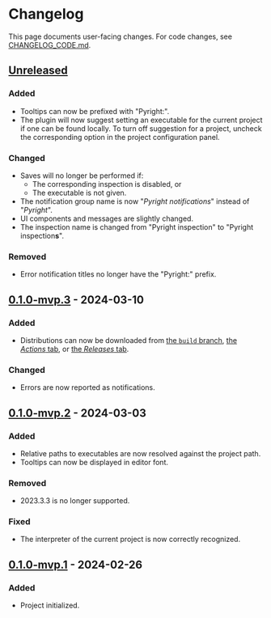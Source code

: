 <!-- Keep a Changelog guide -> https://keepachangelog.com -->

# Changelog

This page documents user-facing changes.
For code changes, see [CHANGELOG_CODE.md][_-1].


  [_-1]: ./CHANGELOG_CODE.md


## [Unreleased]

### Added

* Tooltips can now be prefixed with "Pyright:".
* The plugin will now suggest setting an executable
  for the current project if one can be found locally.
  To turn off suggestion for a project, uncheck
  the corresponding option in the project configuration panel.

### Changed

* Saves will no longer be performed if:
  * The corresponding inspection is disabled, or
  * The executable is not given.
* The notification group name is now "*Pyright notifications*"
  instead of "*Pyright*".
* UI components and messages are slightly changed.
* The inspection name is changed from "Pyright inspection"
  to "Pyright inspection<b>s</b>".

### Removed

* Error notification titles no longer have the "Pyright:" prefix.


## [0.1.0-mvp.3] - 2024-03-10

### Added

* Distributions can now be downloaded from [the `build` branch][3-1],
  [the <i>Actions</i> tab][3-2], or [the <i>Releases</i> tab][3-3].

### Changed

* Errors are now reported as notifications.


  [3-1]: https://github.com/InSyncWithFoo/pyright-for-pycharm/tree/build
  [3-2]: https://github.com/InSyncWithFoo/pyright-for-pycharm/actions/workflows/build.yaml
  [3-3]: https://github.com/InSyncWithFoo/pyright-for-pycharm/releases


## [0.1.0-mvp.2] - 2024-03-03

### Added

* Relative paths to executables are now resolved against the project path.
* Tooltips can now be displayed in editor font.

### Removed

* 2023.3.3 is no longer supported.

### Fixed

* The interpreter of the current project is now correctly recognized.


## [0.1.0-mvp.1] - 2024-02-26

### Added

* Project initialized.


  [Unreleased]: https://github.com/InSyncWithFoo/pyright-for-pycharm/compare/v0.1.0-mvp.3..HEAD
  [0.1.0-mvp.3]: https://github.com/InSyncWithFoo/pyright-for-pycharm/compare/v0.1.0-mvp.2..v0.1.0-mvp.3
  [0.1.0-mvp.2]: https://github.com/InSyncWithFoo/pyright-for-pycharm/compare/v0.1.0-mvp.1..v0.1.0-mvp.2
  [0.1.0-mvp.1]: https://github.com/InSyncWithFoo/pyright-for-pycharm/commits
